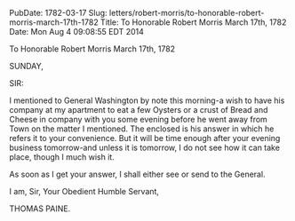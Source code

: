 PubDate: 1782-03-17
Slug: letters/robert-morris/to-honorable-robert-morris-march-17th-1782
Title: To Honorable Robert Morris  March 17th, 1782
Date: Mon Aug  4 09:08:55 EDT 2014

   To Honorable Robert Morris  March 17th, 1782

   SUNDAY,

   SIR:

   I mentioned to General Washington by note this morning-a wish to have his
   company at my apartment to eat a few Oysters or a crust of Bread and
   Cheese in company with you some evening before he went away from Town on
   the matter I mentioned. The enclosed is his answer in which he refers it
   to your convenience. But it will be time enough after your evening
   business tomorrow-and unless it is tomorrow, I do not see how it can take
   place, though I much wish it.

   As soon as I get your answer, I shall either see or send to the General.

   I am, Sir, Your Obedient Humble Servant,

   THOMAS PAINE.

    
